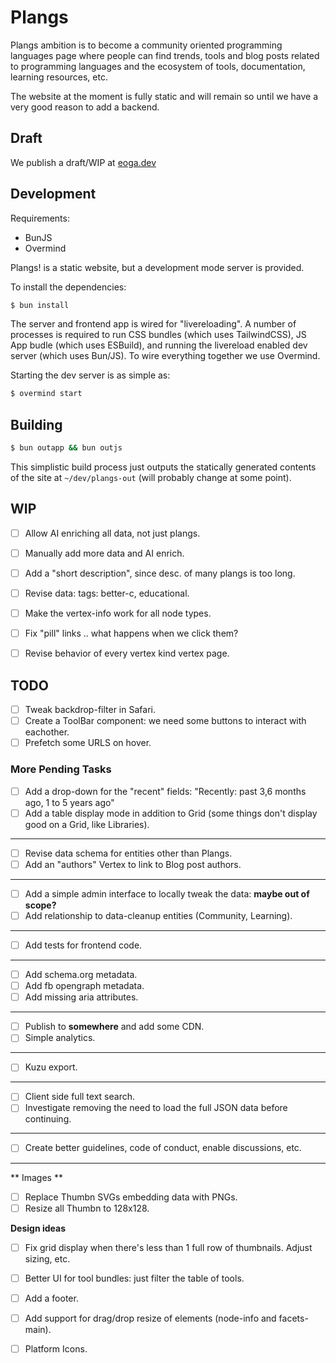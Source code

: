 # Plangs

Plangs ambition is to become a community oriented programming languages page where people can find trends, tools and blog posts related to programming languages and the ecosystem of tools, documentation, learning resources, etc.

The website at the moment is fully static and will remain so until we have a very good reason to add a backend.

## Draft

We publish a draft/WIP at [eoga.dev](https://eoga.dev)

## Development

Requirements:

* BunJS
* Overmind

Plangs! is a static website, but a development mode server is provided.

To install the dependencies:

```sh
$ bun install
```

The server and frontend app is wired for "livereloading". A number of processes is required to run CSS bundles (which uses TailwindCSS), JS App budle (which uses ESBuild), and running the livereload enabled dev server (which uses Bun/JS). To wire everything together we use Overmind.

Starting the dev server is as simple as:

```sh
$ overmind start
```

## Building

```sh
$ bun outapp && bun outjs
```

This simplistic build process just outputs the statically generated contents of the site at `~/dev/plangs-out` (will probably change at some point).

## WIP

- [ ] Allow AI enriching all data, not just plangs.
- [ ] Manually add more data and AI enrich. 
- [ ] Add a "short description", since desc. of many plangs is too long.
- [ ] Revise data: tags: better-c, educational.

- [ ] Make the vertex-info work for all node types.
- [ ] Fix "pill" links .. what happens when we click them?
- [ ] Revise behavior of every vertex kind vertex page.

## TODO

- [ ] Tweak backdrop-filter in Safari.
- [ ] Create a ToolBar component: we need some buttons to interact with eachother.
- [ ] Prefetch some URLS on hover.

### More Pending Tasks

- [ ] Add a drop-down for the "recent" fields: "Recently: past 3,6 months ago, 1 to 5 years ago"
- [ ] Add a table display mode in addition to Grid (some things don't display good on a Grid, like Libraries).

<hr/>

- [ ] Revise data schema for entities other than Plangs.
- [ ] Add an "authors" Vertex to link to Blog post authors.

<hr/>

- [ ] Add a simple admin interface to locally tweak the data: **maybe out of scope?**
- [ ] Add relationship to data-cleanup entities (Community, Learning).

<hr/>

- [ ] Add tests for frontend code.

<hr/>

- [ ] Add schema.org metadata.
- [ ] Add fb opengraph metadata.
- [ ] Add missing aria attributes.

<hr/>

- [ ] Publish to **somewhere** and add some CDN.
- [ ] Simple analytics.

<hr/>

- [ ] Kuzu export.

<hr/>

- [ ] Client side full text search.
- [ ] Investigate removing the need to load the full JSON data before continuing.

<hr/>

- [ ] Create better guidelines, code of conduct, enable discussions, etc.

<hr/>

** Images **
 
- [ ] Replace Thumbn SVGs embedding data with PNGs.
- [ ] Resize all Thumbn to 128x128.

**Design ideas**

- [ ] Fix grid display when there's less than 1 full row of thumbnails. Adjust sizing, etc.

- [ ] Better UI for tool bundles: just filter the table of tools.
- [ ] Add a footer.
- [ ] Add support for drag/drop resize of elements (node-info and facets-main).
- [ ] Platform Icons.
